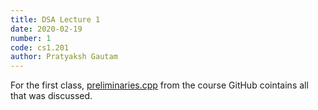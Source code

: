 ```yaml
---
title: DSA Lecture 1
date: 2020-02-19
number: 1
code: cs1.201
author: Pratyaksh Gautam
---
```


For the first class, [preliminaries.cpp](https://github.com/cvitatma/DSA/blob/master/01-preliminaries/preliminaries.cpp) from the course GitHub cointains all that was discussed.
